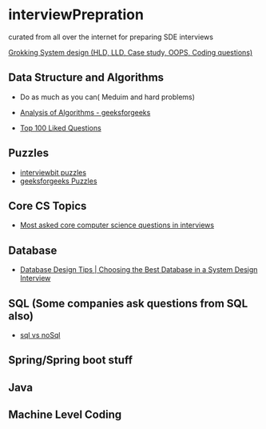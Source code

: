 
# interviewPrepration
curated from all over the internet for preparing SDE interviews




[Grokking System design (HLD, LLD, Case study, OOPS, Coding questions)](https://akshay-iyangar.github.io/system-design/)
## Data Structure and Algorithms

- Do as much as you can( Meduim and hard problems)
- [Analysis of Algorithms - geeksforgeeks](https://www.geeksforgeeks.org/fundamentals-of-algorithms/#AnalysisofAlgorithms)

- [Top 100 Liked Questions](https://leetcode.com/problem-list/top-100-liked-questions/)


## Puzzles
- [interviewbit puzzles](https://www.interviewbit.com/puzzles/)
- [geeksforgeeks Puzzles](https://www.geeksforgeeks.org/puzzles/)

## Core CS Topics
- [Most asked core computer science questions in interviews](https://www.geeksforgeeks.org/most-asked-computer-science-subjects-interview-questions-in-amazon-microsoft-flipkart/)


## Database

- [Database Design Tips | Choosing the Best Database in a System Design Interview](https://www.youtube.com/watch?v=cODCpXtPHbQ&ab_channel=codeKarle)

## SQL (Some companies ask questions from SQL also)
- [sql vs noSql](https://www.interviewbit.com/blog/sql-vs-nosql/)

## Spring/Spring boot stuff 


## Java 

## Machine Level Coding


